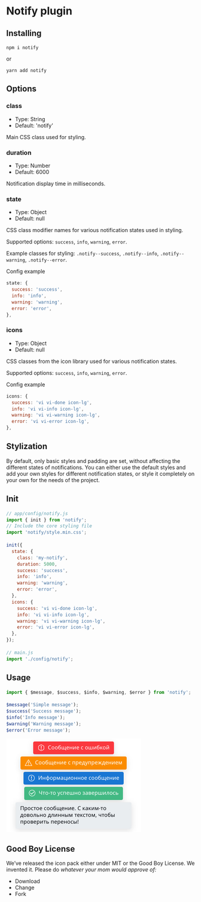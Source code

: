 # Notify plugin

## Installing

```shell
npm i notify
```

or

```shell
yarn add notify
```

## Options

### class

* Type: String
* Default: 'notify'

Main CSS class used for styling.

### duration

* Type: Number
* Default: 6000

Notification display time in milliseconds.

### state

* Type: Object
* Default: null

CSS class modifier names for various notification states used in styling.

Supported options: `success`, `info`, `warning`, `error`.

Example classes for styling: `.notify--success`, `.notify--info`, `.notify--warning`, `.notify--error`.

Config example

```javascript
state: {
  success: 'success',
  info: 'info',
  warning: 'warning',
  error: 'error',
},
```

### icons

* Type: Object
* Default: null

CSS classes from the icon library used for various notification states.

Supported options: `success`, `info`, `warning`, `error`.

Config example

```javascript
icons: {
  success: 'vi vi-done icon-lg',
  info: 'vi vi-info icon-lg',
  warning: 'vi vi-warning icon-lg',
  error: 'vi vi-error icon-lg',
},
```

## Stylization

By default, only basic styles and padding are set, without affecting the different states of notifications. You can either use the default styles and add your own styles for different notification states, or style it completely on your own for the needs of the project.

## Init

```javascript
// app/config/notify.js
import { init } from 'notify';
// Include the core styling file
import 'notify/style.min.css';

init({
  state: {
    class: 'my-notify',
    duration: 5000,
    success: 'success',
    info: 'info',
    warning: 'warning',
    error: 'error',
  },
  icons: {
    success: 'vi vi-done icon-lg',
    info: 'vi vi-info icon-lg',
    warning: 'vi vi-warning icon-lg',
    error: 'vi vi-error icon-lg',
  },
});

// main.js
import './config/notify';
```

## Usage

```javascript
import { $message, $success, $info, $warning, $error } from 'notify';

$message('Simple message');
$success('Success message');
$info('Info message');
$warning('Warning message');
$error('Error message');
```

![](https://github.com/aleksi-magner/notify/blob/master/example.jpg)

## Good Boy License

We’ve released the icon pack either under MIT or the Good Boy License. We invented it. Please do _whatever your mom would approve of:_

* Download
* Change
* Fork
